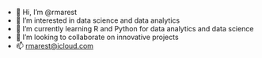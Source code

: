 - 👋 Hi, I’m @rmarest
- 👀 I’m interested in data science and data analytics
- 🌱 I’m currently learning R and Python for data analytics and data science
- 💞️ I’m looking to collaborate on innovative projects
- 📫 rmarest@icloud.com

<!---
rmarest/rmarest is a ✨ special ✨ repository because its `README.md` (this file) appears on your GitHub profile.
You can click the Preview link to take a look at your changes.
--->
